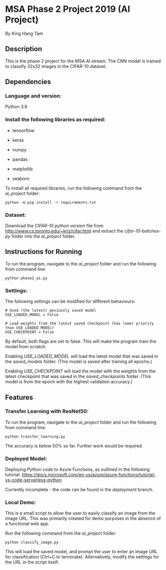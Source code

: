 # MSA Phase 2 Project 2019 (AI Project)

By King Hang Tam

## Description

This is the phase 2 project for the MSA AI stream. The CNN model is trained to classify 32x32 images in the CIFAR-10 dataset.

## Dependencies

### Language and version:

Python 3.6

### Install the following libraries as required:

* tensorflow

* keras

* numpy

* pandas

* matplotlib

* seaborn

To install all required libraries, run the following command from the *ai_project* folder:

```
python -m pip install -r requirements.txt
```

### Dataset:

Download the *CIFAR-10 python version* file from http://www.cs.toronto.edu/~kriz/cifar.html and extract the *cifar-10-batches-py* folder into the *ai_project* folder.

## Instructions for Running

To run the program, navigate to the *ai_project* folder and run the following from command line:

```
python phase2_ai.py
```

### Settings:

The following settings can be modified for different behaviours:

```
# Used (the latest) peviously saved model
USE_LOADED_MODEL = False

# Load weights from the latest saved checkpoint (has lower priority than USE_LOADED_MODEL)
USE_CHECKPOINT = False
```

By default, both flags are set to false. This will make the program train the model from scratch.

Enabling *USE_LOADED_MODEL* will load the latest model that was saved in the *saved_models* folder. (This model is saved after training all epochs.)

Enabling *USE_CHECKPOINT* will load the model with the weights from the latest checkpoint that was saved in the *saved_checkpoints* folder. (This model is from the epoch with the highest validation accuracy.)

## Features

### Transfer Learning with ResNet50:

To run the program, navigate to the *ai_project* folder and run the following from command line:

```
python transfer_learning.py
```

The accuracy is below 50% so far. Further work would be required.

### Deployed Model:

Deploying Python code to Azure Functions, as outlined in the following tutorial: https://docs.microsoft.com/en-us/azure/azure-functions/tutorial-vs-code-serverless-python

Currently incomplete - the code can be found in the *deployment* branch.

### Local Demo:

This is a small script to allow the user to easily classify an image from the image URL. This was primarily created for demo purposes in the absence of a functional web app.

Run the following command from the *ai_project* folder:

```
python classify_image.py
```

This will load the saved model, and prompt the user to enter an image URL for classification (Ctrl+C to terminate). Alternatively, modify the settings for the URL in the script itself.
